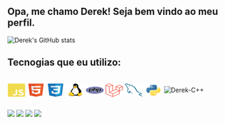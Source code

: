 ## Opa, me chamo Derek! Seja bem vindo ao meu perfil.

![Derek's GitHub stats](https://github-readme-stats.vercel.app/api?username=DerekSilva9&show_icons=true&theme=dark)

## Tecnogias que eu utilizo:

<div style="display: inline_block"><br>
  <img align="center" alt="Derek-JS" height="30" width="40" src="https://raw.githubusercontent.com/devicons/devicon/master/icons/javascript/javascript-plain.svg">
  <img align="center" alt="Derek-HTML" height="30" width="40" src="https://raw.githubusercontent.com/devicons/devicon/master/icons/html5/html5-original.svg">
  <img align="center" alt="Derek-CSS" height="30" width="40" src="https://raw.githubusercontent.com/devicons/devicon/master/icons/css3/css3-original.svg">
  <img align="center" alt="Derek-Linux" height="30" width="40" src="https://raw.githubusercontent.com/devicons/devicon/master/icons/linux/linux-original.svg">
  <img align="center" alt="Derek-PHP" height="30" width="40" src="https://raw.githubusercontent.com/devicons/devicon/master/icons/php/php-original.svg">
  <img align="center" alt="Derek-Laravel" height="30" width="40" src="https://raw.githubusercontent.com/devicons/devicon/master/icons/laravel/laravel-original.svg">
  <img align="center" alt="Derek-MySQL" height="30" width="40" src="https://raw.githubusercontent.com/devicons/devicon/master/icons/mysql/mysql-original.svg">
  <img align="center" alt="Derek-Python" height="30" width="40" src="https://raw.githubusercontent.com/devicons/devicon/master/icons/python/python-original.svg">
  <img align="center" alt="Derek-C++" height="30" width="40" src="https://cdn.jsdelivr.net/gh/devicons/devicon/icons/cplusplus/cplusplus-original.svg">
  
</div>
  
  ## 
 
<div> 
  <a href="https://www.youtube.com/channel/UCAFGfeAMJRDYBkRChfxmAjg" target="_blank"><img src="https://img.shields.io/badge/YouTube-FF0000?style=for-the-badge&logo=youtube&logoColor=white" target="_blank"></a>
  <a href="https://www.instagram.com/dereksilva_k/" target="_blank"><img src="https://img.shields.io/badge/-Instagram-%23E4405F?style=for-the-badge&logo=instagram&logoColor=white" target="_blank"></a>
  <a href="https://discord.com/users/804862222903410758" target="_blank"><img src="https://img.shields.io/badge/Discord-7289DA?style=for-the-badge&logo=discord&logoColor=white" target="_blank"></a>
  <a href="https://www.linkedin.com/in/derek-silva-1096b0254/" target="_blank"><img src="https://img.shields.io/badge/-LinkedIn-%230077B5?style=for-the-badge&logo=linkedin&logoColor=white" target="_blank"></a> 
</div>
